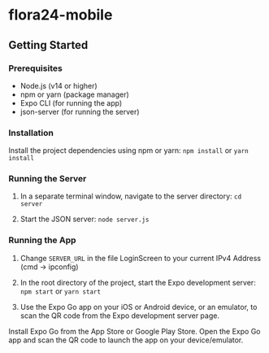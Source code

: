 # flora24-mobile

## Getting Started

### Prerequisites

- Node.js (v14 or higher)
- npm or yarn (package manager)
- Expo CLI (for running the app)
- json-server (for running the server)

### Installation
Install the project dependencies using npm or yarn:
   `npm install`  or `yarn install`

### Running the Server
1. In a separate terminal window, navigate to the server directory:
   `cd server`

2. Start the JSON server:
   `node server.js`

### Running the App
1. Change `SERVER_URL` in the file LoginScreen to your current IPv4 Address (cmd -> ipconfig)
2. In the root directory of the project, start the Expo development server:
   `npm start` or `yarn start`

3. Use the Expo Go app on your iOS or Android device, or an emulator, to scan the QR code from the Expo development server page.

Install Expo Go from the App Store or Google Play Store.
Open the Expo Go app and scan the QR code to launch the app on your device/emulator.
